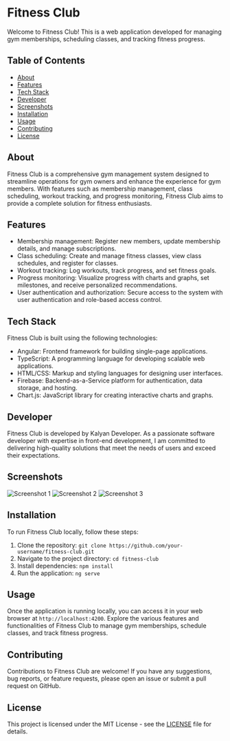 # Fitness Club

Welcome to Fitness Club! This is a web application developed for managing gym memberships, scheduling classes, and tracking fitness progress.

## Table of Contents
- [About](#about)
- [Features](#features)
- [Tech Stack](#tech-stack)
- [Developer](#developer)
- [Screenshots](#screenshots)
- [Installation](#installation)
- [Usage](#usage)
- [Contributing](#contributing)
- [License](#license)

## About
Fitness Club is a comprehensive gym management system designed to streamline operations for gym owners and enhance the experience for gym members. With features such as membership management, class scheduling, workout tracking, and progress monitoring, Fitness Club aims to provide a complete solution for fitness enthusiasts.

## Features
- Membership management: Register new members, update membership details, and manage subscriptions.
- Class scheduling: Create and manage fitness classes, view class schedules, and register for classes.
- Workout tracking: Log workouts, track progress, and set fitness goals.
- Progress monitoring: Visualize progress with charts and graphs, set milestones, and receive personalized recommendations.
- User authentication and authorization: Secure access to the system with user authentication and role-based access control.

## Tech Stack
Fitness Club is built using the following technologies:
- Angular: Frontend framework for building single-page applications.
- TypeScript: A programming language for developing scalable web applications.
- HTML/CSS: Markup and styling languages for designing user interfaces.
- Firebase: Backend-as-a-Service platform for authentication, data storage, and hosting.
- Chart.js: JavaScript library for creating interactive charts and graphs.

## Developer
Fitness Club is developed by Kalyan Developer. As a passionate software developer with expertise in front-end development, I am committed to delivering high-quality solutions that meet the needs of users and exceed their expectations.

## Screenshots
![Screenshot 1](/path/to/screenshot1.png)
![Screenshot 2](/path/to/screenshot2.png)
![Screenshot 3](/path/to/screenshot3.png)

## Installation
To run Fitness Club locally, follow these steps:
1. Clone the repository: `git clone https://github.com/your-username/fitness-club.git`
2. Navigate to the project directory: `cd fitness-club`
3. Install dependencies: `npm install`
4. Run the application: `ng serve`

## Usage
Once the application is running locally, you can access it in your web browser at `http://localhost:4200`. Explore the various features and functionalities of Fitness Club to manage gym memberships, schedule classes, and track fitness progress.

## Contributing
Contributions to Fitness Club are welcome! If you have any suggestions, bug reports, or feature requests, please open an issue or submit a pull request on GitHub.

## License
This project is licensed under the MIT License - see the [LICENSE](LICENSE) file for details.
